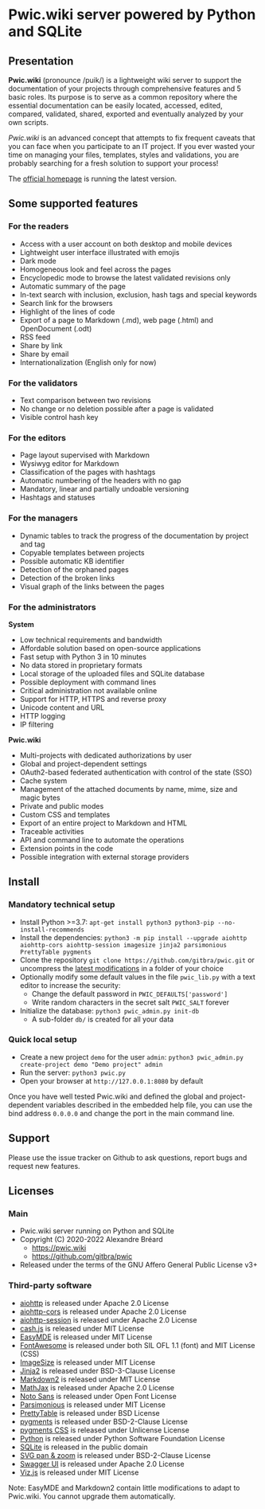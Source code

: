 # Pwic.wiki server powered by Python and SQLite


## Presentation

**Pwic.wiki** (pronounce /puik/) is a lightweight wiki server to support the documentation of your projects through comprehensive features and 5 basic roles. Its purpose is to serve as a common repository where the essential documentation can be easily located, accessed, edited, compared, validated, shared, exported and eventually analyzed by your own scripts.

*Pwic.wiki* is an advanced concept that attempts to fix frequent caveats that you can face when you participate to an IT project. If you ever wasted your time on managing your files, templates, styles and validations, you are probably searching for a fresh solution to support your process!

The [official homepage](https://pwic.wiki) is running the latest version.


## Some supported features

### For the readers

- Access with a user account on both desktop and mobile devices
- Lightweight user interface illustrated with emojis
- Dark mode
- Homogeneous look and feel across the pages
- Encyclopedic mode to browse the latest validated revisions only
- Automatic summary of the page
- In-text search with inclusion, exclusion, hash tags and special keywords
- Search link for the browsers
- Highlight of the lines of code
- Export of a page to Markdown (.md), web page (.html) and OpenDocument (.odt)
- RSS feed
- Share by link
- Share by email
- Internationalization (English only for now)

### For the validators

- Text comparison between two revisions
- No change or no deletion possible after a page is validated
- Visible control hash key

### For the editors

- Page layout supervised with Markdown
- Wysiwyg editor for Markdown
- Classification of the pages with hashtags
- Automatic numbering of the headers with no gap
- Mandatory, linear and partially undoable versioning
- Hashtags and statuses

### For the managers

- Dynamic tables to track the progress of the documentation by project and tag
- Copyable templates between projects
- Possible automatic KB identifier
- Detection of the orphaned pages
- Detection of the broken links
- Visual graph of the links between the pages

### For the administrators

**System**

- Low technical requirements and bandwidth
- Affordable solution based on open-source applications
- Fast setup with Python 3 in 10 minutes
- No data stored in proprietary formats
- Local storage of the uploaded files and SQLite database
- Possible deployment with command lines
- Critical administration not available online
- Support for HTTP, HTTPS and reverse proxy
- Unicode content and URL
- HTTP logging
- IP filtering

**Pwic.wiki**

- Multi-projects with dedicated authorizations by user
- Global and project-dependent settings
- OAuth2-based federated authentication with control of the state (SSO)
- Cache system
- Management of the attached documents by name, mime, size and magic bytes
- Private and public modes
- Custom CSS and templates
- Export of an entire project to Markdown and HTML
- Traceable activities
- API and command line to automate the operations
- Extension points in the code
- Possible integration with external storage providers


## Install

### Mandatory technical setup

- Install Python >=3.7: `apt-get install python3 python3-pip --no-install-recommends`
- Install the dependencies: `python3 -m pip install --upgrade aiohttp aiohttp-cors aiohttp-session imagesize jinja2 parsimonious PrettyTable pygments`
- Clone the repository `git clone https://github.com/gitbra/pwic.git` or uncompress the [latest modifications](https://github.com/gitbra/pwic/archive/refs/heads/master.zip) in a folder of your choice
- Optionally modify some default values in the file `pwic_lib.py` with a text editor to increase the security:
	- Change the default password in `PWIC_DEFAULTS['password']`
	- Write random characters in the secret salt `PWIC_SALT` forever
- Initialize the database: `python3 pwic_admin.py init-db`
	- A sub-folder `db/` is created for all your data

### Quick local setup

- Create a new project `demo` for the user `admin`: `python3 pwic_admin.py create-project demo "Demo project" admin`
- Run the server: `python3 pwic.py`
- Open your browser at `http://127.0.0.1:8080` by default

Once you have well tested Pwic.wiki and defined the global and project-dependent variables described in the embedded help file, you can use the bind address `0.0.0.0` and change the port in the main command line.


## Support

Please use the issue tracker on Github to ask questions, report bugs and request new features.


## Licenses

### Main

- Pwic.wiki server running on Python and SQLite
- Copyright (C) 2020-2022 Alexandre Bréard
	- <https://pwic.wiki>
	- <https://github.com/gitbra/pwic>
- Released under the terms of the GNU Affero General Public License v3+

### Third-party software

- [aiohttp](https://github.com/aio-libs/aiohttp) is released under Apache 2.0 License
- [aiohttp-cors](https://github.com/aio-libs/aiohttp-cors) is released under Apache 2.0 License
- [aiohttp-session](https://github.com/aio-libs/aiohttp-session) is released under Apache 2.0 License
- [cash.js](https://github.com/fabiospampinato/cash) is released under MIT License
- [EasyMDE](https://github.com/Ionaru/easy-markdown-editor) is released under MIT License
- [FontAwesome](https://github.com/FortAwesome/Font-Awesome) is released under both SIL OFL 1.1 (font) and MIT License (CSS)
- [ImageSize](https://github.com/shibukawa/imagesize_py) is released under MIT License
- [Jinja2](https://github.com/pallets/jinja) is released under BSD-3-Clause License
- [Markdown2](https://github.com/trentm/python-markdown2) is released under MIT License
- [MathJax](https://github.com/mathjax/MathJax-src) is released under Apache 2.0 License
- [Noto Sans](https://fonts.google.com/specimen/Noto+Sans) is released under Open Font License
- [Parsimonious](https://github.com/erikrose/parsimonious) is released under MIT License
- [PrettyTable](https://github.com/jazzband/prettytable) is released under BSD License
- [pygments](https://github.com/pygments/pygments) is released under BSD-2-Clause License
- [pygments CSS](https://github.com/richleland/pygments-css) is released under Unlicense License
- [Python](https://github.com/python/cpython/) is released under Python Software Foundation License
- [SQLite](https://www.sqlite.org) is released in the public domain
- [SVG pan & zoom](https://github.com/ariutta/svg-pan-zoom) is released under BSD-2-Clause License
- [Swagger UI](https://github.com/swagger-api/swagger-ui) is released under Apache 2.0 License
- [Viz.js](https://github.com/mdaines/viz.js) is released under MIT License

Note: EasyMDE and Markdown2 contain little modifications to adapt to Pwic.wiki. You cannot upgrade them automatically.
